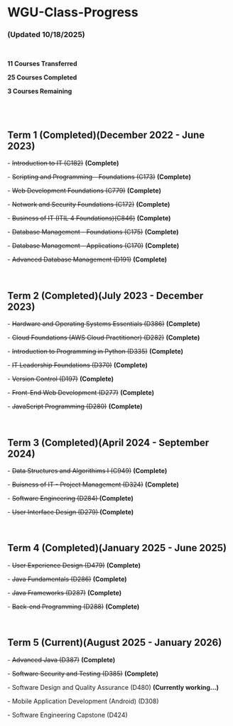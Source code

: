 # WGU-Class-Progress
<h3>(Updated 10/18/2025)</h3>
<br>
<p><b>11 Courses Transferred</p></b>
<p><b>25 Courses Completed</b></p>
<p><b>3 Courses Remaining</b></p>


<br><br>
<h2>Term 1 (Completed)(December 2022 - June 2023)</h2>


<p>- <del>Introduction to IT (C182)</del> <b>(Complete)</b></p> 
<p>- <del>Scripting and Programming - Foundations (C173)</del> <b>(Complete)</b></p>
<p>- <del>Web Development Foundations (C779)</del> <b>(Complete)</b></p>
<p>- <del>Network and Security Foundations (C172)</del> <b>(Complete)</b></p>
<p>- <del>Business of IT (ITIL 4 Foundations)(C846)</del> <b>(Complete)</b></p>
<p>- <del>Database Management - Foundations (C175)</del> <b>(Complete)</b></p>
<p>- <del>Database Management - Applications (C170)</del> <b>(Complete)</b></p>
<p>- <del>Advanced Database Management (D191)</del> <b>(Complete)</b></p>


<br>
<h2>Term 2 (Completed)(July 2023 - December 2023)</h2>

<p>- <del>Hardware and Operating Systems Essentials (D386)</del> <b>(Complete)</b></p> 
<p>- <del>Cloud Foundations (AWS Cloud Practitioner) (D282)</del> <b>(Complete)</b></p> 
<p>- <del>Introduction to Programming in Python (D335)</del> <b>(Complete)</b></p> 
<p>- <del>IT Leadership Foundations (D370)</del> <b>(Complete)</b></p> 
<p>- <del>Version Control (D197)</del> <b>(Complete)</b></p> 
<p>- <del>Front-End Web Development (D277)</del> <b>(Complete)</b></p> 
<p>- <del>JavaScript Programming (D280)</del> <b>(Complete)</b></p> 


<br>
<h2>Term 3 (Completed)(April 2024 - September 2024)</h2>

<p>- <del>Data Structures and Algorithims I (C949)</del> <b>(Complete)</b></p> 
<p>- <del>Buisness of IT - Project Management (D324)</del> <b>(Complete)</b></p> 
<p>- <del>Software Engineering (D284) </del> <b>(Complete)</b></p>  
<p>- <del>User Interface Design (D279) </del> <b>(Complete)</b></p> 


<br>
<h2>Term 4 (Completed)(January 2025 - June 2025)</h2>

<p>- <del>User Experience Design (D479)</del> <b>(Complete)</b></p>
<p>- <del>Java Fundamentals (D286)</del> <b>(Complete)</b></p>
<p>- <del>Java Frameworks (D287)</del> <b>(Complete)</b></p>
<p>- <del>Back-end Programming (D288)</del> <b>(Complete)</b></p>


<br>
<h2>Term 5 (Current)(August 2025 - January 2026)</h2>

<p>- <del>Advanced Java (D387)</del> <b>(Complete)</b></p>
<p>- <del>Software Security and Testing (D385)</del> <b>(Complete)</b></p>
<p>- Software Design and Quality Assurance (D480) <b>(Currently working...)</b></p>
<p>- Mobile Application Development (Android) (D308)</p>
<p>- Software Engineering Capstone (D424)</p>

